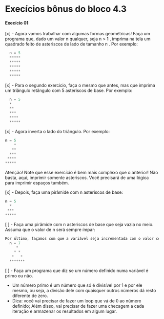 # Execícios bônus do bloco 4.3

#### Execício 01

[x] - Agora vamos trabalhar com algumas formas geométricas! Faça um programa que, dado um valor n
qualquer, seja n > 1 , imprima na tela um quadrado feito de asteriscos de lado de tamanho n . Por
exemplo:

  ```js
    n = 5
    *****
    *****
    *****
    *****
    *****
  ```
[x] -  Para o segundo exercício, faça o mesmo que antes, mas que imprima um triângulo retângulo com 5 asteriscos de base. Por exemplo:

  ```js
    n = 5
    *
    **
    ***
    ****
    *****
  ```
[x] - Agora inverta o lado do triângulo. Por exemplo:

  ```js
  n = 5
      *
     **
    ***
   ****
  *****
  ```
  Atenção! Note que esse exercício é bem mais complexo que o anterior! Não basta, aqui, imprimir somente asteriscos. Você precisará de uma lógica para imprimir espaços também.

[x] - Depois, faça uma pirâmide com n asteriscos de base:

  ```js
  n = 5
    *
   ***
  *****
  ```
[ ] - Faça uma pirâmide com n asteriscos de base que seja vazia no meio. Assuma que o valor de n 
será sempre ímpar:

  ```js
  Por último, façamos com que a variável seja incrementada com o valor correspondente a cada loop;
    n = 7
       *
      * *
     *   *
    *******
  ```

[ ] -  Faça um programa que diz se um número definido numa variável é primo ou não.

  * Um número primo é um número que só é divisível por 1 e por ele mesmo, ou seja, a divisão dele 
  com quaisquer outros números dá resto diferente de zero.
  * Dica: você vai precisar de fazer um loop que vá de 0 ao número definido; Além disso, vai 
  precisar de fazer uma checagem a cada iteração e armazenar os resultados em algum lugar.
